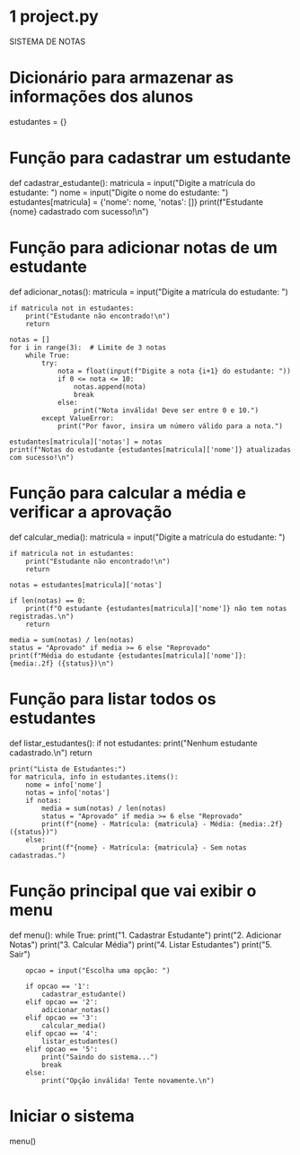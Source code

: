 # 1 project.py
SISTEMA DE NOTAS 
# Dicionário para armazenar as informações dos alunos
estudantes = {}

# Função para cadastrar um estudante
def cadastrar_estudante():
    matricula = input("Digite a matrícula do estudante: ")
    nome = input("Digite o nome do estudante: ")
    estudantes[matricula] = {'nome': nome, 'notas': []}
    print(f"Estudante {nome} cadastrado com sucesso!\n")

# Função para adicionar notas de um estudante
def adicionar_notas():
    matricula = input("Digite a matrícula do estudante: ")
    
    if matricula not in estudantes:
        print("Estudante não encontrado!\n")
        return
    
    notas = []
    for i in range(3):  # Limite de 3 notas
        while True:
            try:
                nota = float(input(f"Digite a nota {i+1} do estudante: "))
                if 0 <= nota <= 10:
                    notas.append(nota)
                    break
                else:
                    print("Nota inválida! Deve ser entre 0 e 10.")
            except ValueError:
                print("Por favor, insira um número válido para a nota.")
    
    estudantes[matricula]['notas'] = notas
    print(f"Notas do estudante {estudantes[matricula]['nome']} atualizadas com sucesso!\n")

# Função para calcular a média e verificar a aprovação
def calcular_media():
    matricula = input("Digite a matrícula do estudante: ")
    
    if matricula not in estudantes:
        print("Estudante não encontrado!\n")
        return
    
    notas = estudantes[matricula]['notas']
    
    if len(notas) == 0:
        print(f"O estudante {estudantes[matricula]['nome']} não tem notas registradas.\n")
        return
    
    media = sum(notas) / len(notas)
    status = "Aprovado" if media >= 6 else "Reprovado"
    print(f"Média do estudante {estudantes[matricula]['nome']}: {media:.2f} ({status})\n")

# Função para listar todos os estudantes
def listar_estudantes():
    if not estudantes:
        print("Nenhum estudante cadastrado.\n")
        return
    
    print("Lista de Estudantes:")
    for matricula, info in estudantes.items():
        nome = info['nome']
        notas = info['notas']
        if notas:
            media = sum(notas) / len(notas)
            status = "Aprovado" if media >= 6 else "Reprovado"
            print(f"{nome} - Matrícula: {matricula} - Média: {media:.2f} ({status})")
        else:
            print(f"{nome} - Matrícula: {matricula} - Sem notas cadastradas.")

# Função principal que vai exibir o menu
def menu():
    while True:
        print("1. Cadastrar Estudante")
        print("2. Adicionar Notas")
        print("3. Calcular Média")
        print("4. Listar Estudantes")
        print("5. Sair")
        
        opcao = input("Escolha uma opção: ")
        
        if opcao == '1':
            cadastrar_estudante()
        elif opcao == '2':
            adicionar_notas()
        elif opcao == '3':
            calcular_media()
        elif opcao == '4':
            listar_estudantes()
        elif opcao == '5':
            print("Saindo do sistema...")
            break
        else:
            print("Opção inválida! Tente novamente.\n")

# Iniciar o sistema
menu()
